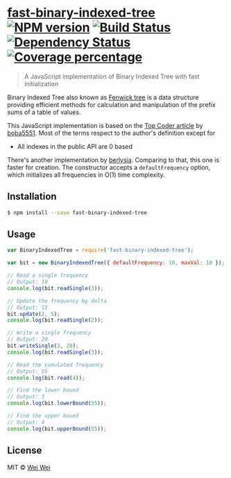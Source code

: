# [fast-binary-indexed-tree][github-repo] [![NPM version][npm-image]][npm-url] [![Build Status][travis-image]][travis-url] [![Dependency Status][daviddm-image]][daviddm-url] [![Coverage percentage][coveralls-image]][coveralls-url]
> A JavaScript implementation of Binary Indexed Tree with fast initialization

Binary Indexed Tree also known as [Fenwick tree][wiki-fenwick-tree] is a data
structure providing efficient methods for calculation and manipulation of the
prefix sums of a table of values.

This JavaScript implementation is based on the
[Top Coder article][binary-indexed-tree] by [boba5551][boba5551]. Most of the
terms respect to the author's definition except for

* All indexes in the public API are 0 based

There's another implementation by [berlysia][berlysia]. Comparing to that, this
one is faster for creation. The constructor accepts a `defaultFrequency` option,
which initializes all frequencies in O(1) time complexity.

## Installation

```sh
$ npm install --save fast-binary-indexed-tree
```

## Usage

```js
var BinaryIndexedTree = require('fast-binary-indexed-tree');

var bit = new BinaryIndexedTree({ defaultFrequency: 10, maxVal: 10 });

// Read a single frequency
// Output: 10
console.log(bit.readSingle(3));

// Update the frequency by delta
// Output: 15
bit.update(2, 5);
console.log(bit.readSingle(2));

// Write a single frequency
// Output: 20
bit.writeSingle(3, 20);
console.log(bit.readSingle(3));

// Read the cumulated frequency
// Output: 55
console.log(bit.read(4));

// Find the lower bound
// Output: 3
console.log(bit.lowerBound(55));

// Find the upper bound
// Output: 4
console.log(bit.upperBound(55));
```
## License

MIT © [Wei Wei]()


[github-repo]: https://github.com/lyweiwei/fast-binary-indexed-tree-js
[npm-image]: https://badge.fury.io/js/fast-binary-indexed-tree.svg
[npm-url]: https://npmjs.org/package/fast-binary-indexed-tree
[travis-image]: https://travis-ci.org/lyweiwei/fast-binary-indexed-tree-js.svg?branch=master
[travis-url]: https://travis-ci.org/lyweiwei/fast-binary-indexed-tree-js
[daviddm-image]: https://david-dm.org/lyweiwei/fast-binary-indexed-tree-js.svg?theme=shields.io
[daviddm-url]: https://david-dm.org/lyweiwei/fast-binary-indexed-tree-js
[coveralls-image]: https://coveralls.io/repos/lyweiwei/fast-binary-indexed-tree-js/badge.svg
[coveralls-url]: https://coveralls.io/r/lyweiwei/fast-binary-indexed-tree-js
[boba5551]: https://www.topcoder.com/members/boba5551
[wiki-fenwick-tree]: https://en.wikipedia.org/wiki/Fenwick_tree
[binary-indexed-tree]: https://www.topcoder.com/community/data-science/data-science-tutorials/binary-indexed-trees/
[berlysia]: https://github.com/berlysia/binary-indexed-tree-js
